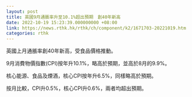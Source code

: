 ```yaml
---
layout: post
title: 英國9月通脹率升至10.1%超出預期　創40年新高
date: 2022-10-19 15:23:39.000000000 +08:00
link: https://news.rthk.hk/rthk/ch/component/k2/1671703-20221019.htm
categories: rthk
---
```


英國上月通脹率創40年新高，受食品價格推動。

9月消費物價指數(CPI)按年升10.1%，略高於預期，並高於8月的9.9%。

核心能源、食品及煙酒，核心CPI按年升6.5%，同樣略高於預期。

按月比較，CPI升0.5%，核心CPI升0.6%，兩者均超出預期。
